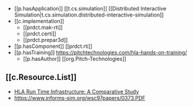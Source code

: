 


- [[p.hasApplication]] [[t.cs.simulation]] [[Distributed Interactive Simulation|t.cs.simulation.distributed-interactive-simulation]]
- [[c.implementation]]
  - [[prdct.mak-rti]]
  - [[prdct.certi]]
  - [[prdct.prepar3d]]
- [[p.hasComponent]] [[prdct.rti]]
- [[p.hasTraining]] https://pitchtechnologies.com/hla-hands-on-training/
  - [[p.hasAuthor]] [[org.Pitch-Technologies]]

## [[c.Resource.List]]

- [HLA Run Time Infrastructure: A Comparative Study](https://oaji.net/articles/2019/2712-1573379026.pdf)
- https://www.informs-sim.org/wsc97papers/0373.PDF

